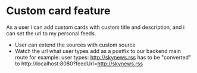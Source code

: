 # Custom card feature

As a user i can add custom cards with custom title and description, and i can set the url to my personal feeds.

- User can extend the sources with custom source
- Watch the url what user types add as a postfix to our backend main route for example: user types: http://skynews.rss has to be "converted" to http://localhost:8080?feedUrl=http://skynews.rss 
